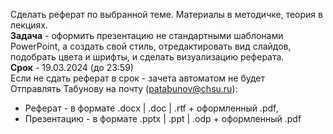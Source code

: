 Сделать реферат по выбранной теме. Материалы в методичке, теория в лекциях.  
**Задача** - оформить презентацию не стандартными шаблонами PowerPoint, а создать свой стиль, отредактировать вид слайдов, подобрать цвета и шрифты, и сделать визуализацию реферата.  
**Срок** - 19.03.2024 (до 23:59)  
Если не сдать реферат в срок - зачета автоматом не будет  
Отправлять Табунову на почту ([patabunov@chsu.ru](mailto:patabunov@chsu.ru)):
- Реферат - в формате .docx | .doc | .rtf + оформленный .pdf, 
- Презентацию - в формате .pptx | .ppt | .odp + оформленный .pdf